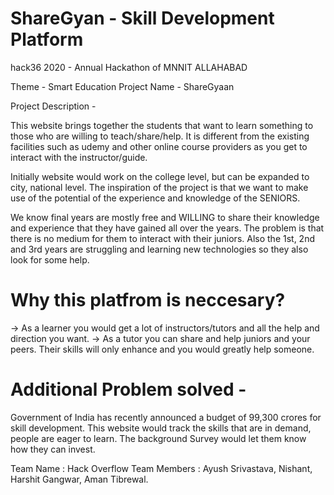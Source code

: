 # ShareGyan - Skill Development Platform
hack36 2020 - Annual Hackathon of MNNIT ALLAHABAD

Theme - Smart Education
Project Name - ShareGyaan

Project Description - 

This website brings together the students that want to learn something to those who are willing to teach/share/help.
It is different from the existing facilities such as udemy and other online course providers as you get to interact with the instructor/guide.

Initially website would work on the college level, but can be expanded to city, national level.
The inspiration of the project is that we want to make use of the potential of the experience and knowledge of the SENIORS.

We know final years are mostly free and WILLING to share their knowledge and experience that they have gained all over the years.
The problem is that there is no medium for them to interact with their juniors.
Also the 1st, 2nd and 3rd years are struggling and learning new technologies so they also look for some help.

# Why this platfrom is neccesary? 

->  As a learner you would get a lot of instructors/tutors and 
    all the help and direction you want.
->  As a tutor you can share and help juniors and your peers. 
    Their skills will only enhance and you would greatly help someone.

# Additional Problem solved -

Government of India has recently announced a budget of 99,300 crores for skill development. 
This website would track the skills that are in demand, people are eager to learn. 
The background Survey would let them know how they can invest. 

Team Name : Hack Overflow
Team Members : Ayush Srivastava, Nishant, Harshit Gangwar, Aman Tibrewal.
